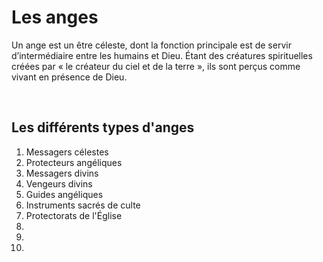 <!DOCTYPE html>
<html lang="fr">
<head>
    <meta charset="UTF-8">
    <meta name="viewport" content="width=device-width, initial-scale=1.0">
    <title>Supernatural</title>
</head>
<body>
    <h1>Les anges</h1>
    <p> Un ange est un être céleste, dont la fonction principale est de servir d’intermédiaire entre les humains et Dieu. Étant des créatures spirituelles créées par « le créateur du ciel et de la terre », ils sont perçus comme vivant en présence de Dieu. </p>
  </br>
  </hr>
  <h2>Les différents types d'anges</h2>
  <ol>
    <li>Messagers célestes</li>
    <li>Protecteurs angéliques</li>
    <li>Messagers divins</li>
    <li>Vengeurs divins</li>
    <li>Guides angéliques</li>
    <li>Instruments sacrés de culte</li>
    <li>Protectorats de l'Église</li>
    <li></li>
    <li></li>
    <li></li>
  </ol>
</body>
</html>
